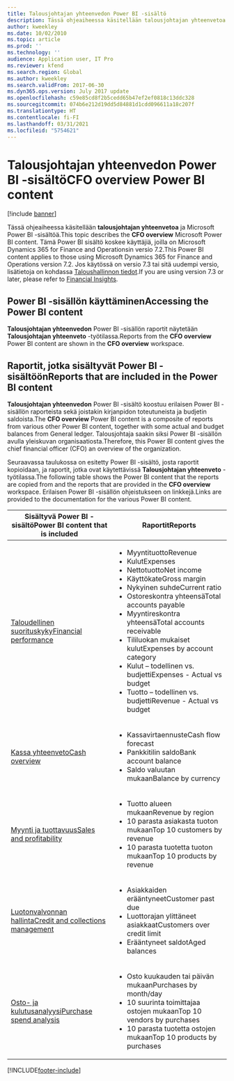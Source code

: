 ```yaml
---
title: Talousjohtajan yhteenvedon Power BI -sisältö
description: Tässä ohjeaiheessa käsitellään talousjohtajan yhteenvetoa ja Microsoft Power BI -sisältöä.
author: kweekley
ms.date: 10/02/2010
ms.topic: article
ms.prod: ''
ms.technology: ''
audience: Application user, IT Pro
ms.reviewer: kfend
ms.search.region: Global
ms.author: kweekley
ms.search.validFrom: 2017-06-30
ms.dyn365.ops.version: July 2017 update
ms.openlocfilehash: c59e85cd8f2b5cedd65b47ef2ef0818c13ddc328
ms.sourcegitcommit: 074b6e212d19dd5d84881d1cdd096611a18c207f
ms.translationtype: HT
ms.contentlocale: fi-FI
ms.lasthandoff: 03/31/2021
ms.locfileid: "5754621"
---
```

# <a name="cfo-overview-power-bi-content"></a><span data-ttu-id="4b2a8-103">Talousjohtajan yhteenvedon Power BI -sisältö</span><span class="sxs-lookup"><span data-stu-id="4b2a8-103">CFO overview Power BI content</span></span>

[!include [banner](../includes/banner.md)] 

<span data-ttu-id="4b2a8-104">Tässä ohjeaiheessa käsitellään **talousjohtajan yhteenvetoa** ja Microsoft Power BI -sisältöä.</span><span class="sxs-lookup"><span data-stu-id="4b2a8-104">This topic describes the **CFO overview** Microsoft Power BI content.</span></span> <span data-ttu-id="4b2a8-105">Tämä Power BI sisältö koskee käyttäjiä, joilla on Microsoft Dynamics 365 for Finance and Operationsin versio 7.2.</span><span class="sxs-lookup"><span data-stu-id="4b2a8-105">This Power BI content applies to those using Microsoft Dynamics 365 for Finance and Operations version 7.2.</span></span> <span data-ttu-id="4b2a8-106">Jos käytössä on versio 7.3 tai sitä uudempi versio, lisätietoja on kohdassa [Taloushallinnon tiedot](financial-insights.md).</span><span class="sxs-lookup"><span data-stu-id="4b2a8-106">If you are using version 7.3 or later, please refer to [Financial Insights](financial-insights.md).</span></span>

## <a name="accessing-the-power-bi-content"></a><span data-ttu-id="4b2a8-107">Power BI -sisällön käyttäminen</span><span class="sxs-lookup"><span data-stu-id="4b2a8-107">Accessing the Power BI content</span></span>

<span data-ttu-id="4b2a8-108">**Talousjohtajan yhteenvedon** Power BI -sisällön raportit näytetään **Talousjohtajan yhteenveto** -työtilassa.</span><span class="sxs-lookup"><span data-stu-id="4b2a8-108">Reports from the **CFO overview** Power BI content are shown in the **CFO overview** workspace.</span></span>

## <a name="reports-that-are-included-in-the-power-bi-content"></a><span data-ttu-id="4b2a8-109">Raportit, jotka sisältyvät Power BI -sisältöön</span><span class="sxs-lookup"><span data-stu-id="4b2a8-109">Reports that are included in the Power BI content</span></span>
<span data-ttu-id="4b2a8-110">**Talousjohtajan yhteenvedon** Power BI -sisältö koostuu erilaisen Power BI -sisällön raporteista sekä joistakin kirjanpidon toteutuneista ja budjetin saldoista.</span><span class="sxs-lookup"><span data-stu-id="4b2a8-110">The **CFO overview** Power BI content is a composite of reports from various other Power BI content, together with some actual and budget balances from General ledger.</span></span> <span data-ttu-id="4b2a8-111">Talousjohtaja saakin siksi Power BI -sisällön avulla yleiskuvan organisaatiosta.</span><span class="sxs-lookup"><span data-stu-id="4b2a8-111">Therefore, this Power BI content gives the chief financial officer (CFO) an overview of the organization.</span></span>

<span data-ttu-id="4b2a8-112">Seuraavassa taulukossa on esitetty Power BI -sisältö, josta raportit kopioidaan, ja raportit, jotka ovat käytettävissä **Talousjohtajan yhteenveto** -työtilassa.</span><span class="sxs-lookup"><span data-stu-id="4b2a8-112">The following table shows the Power BI content that the reports are copied from and the reports that are provided in the **CFO overview** workspace.</span></span> <span data-ttu-id="4b2a8-113">Erilaisen Power BI -sisällön ohjeistukseen on linkkejä.</span><span class="sxs-lookup"><span data-stu-id="4b2a8-113">Links are provided to the documentation for the various Power BI content.</span></span>

| <span data-ttu-id="4b2a8-114">Sisältyvä Power BI -sisältö</span><span class="sxs-lookup"><span data-stu-id="4b2a8-114">Power BI content that is included</span></span> | <span data-ttu-id="4b2a8-115">Raportit</span><span class="sxs-lookup"><span data-stu-id="4b2a8-115">Reports</span></span> |
|-----------------------------------|---------|
| [<span data-ttu-id="4b2a8-116">Taloudellinen suorituskyky</span><span class="sxs-lookup"><span data-stu-id="4b2a8-116">Financial performance</span></span>](financial-performance-power-bi-content-pack.md) | <ul><li><span data-ttu-id="4b2a8-117">Myyntituotto</span><span class="sxs-lookup"><span data-stu-id="4b2a8-117">Revenue</span></span></li><li><span data-ttu-id="4b2a8-118">Kulut</span><span class="sxs-lookup"><span data-stu-id="4b2a8-118">Expenses</span></span></li><li><span data-ttu-id="4b2a8-119">Nettotuotto</span><span class="sxs-lookup"><span data-stu-id="4b2a8-119">Net income</span></span></li><li><span data-ttu-id="4b2a8-120">Käyttökate</span><span class="sxs-lookup"><span data-stu-id="4b2a8-120">Gross margin</span></span></li><li><span data-ttu-id="4b2a8-121">Nykyinen suhde</span><span class="sxs-lookup"><span data-stu-id="4b2a8-121">Current ratio</span></span></li><li><span data-ttu-id="4b2a8-122">Ostoreskontra yhteensä</span><span class="sxs-lookup"><span data-stu-id="4b2a8-122">Total accounts payable</span></span></li><li><span data-ttu-id="4b2a8-123">Myyntireskontra yhteensä</span><span class="sxs-lookup"><span data-stu-id="4b2a8-123">Total accounts receivable</span></span></li><li><span data-ttu-id="4b2a8-124">Tililuokan mukaiset kulut</span><span class="sxs-lookup"><span data-stu-id="4b2a8-124">Expenses by account category</span></span></li><li><span data-ttu-id="4b2a8-125">Kulut – todellinen vs. budjetti</span><span class="sxs-lookup"><span data-stu-id="4b2a8-125">Expenses - Actual vs budget</span></span></li><li><span data-ttu-id="4b2a8-126">Tuotto – todellinen vs. budjetti</span><span class="sxs-lookup"><span data-stu-id="4b2a8-126">Revenue - Actual vs budget</span></span></li></ul> |
| [<span data-ttu-id="4b2a8-127">Kassa yhteenveto</span><span class="sxs-lookup"><span data-stu-id="4b2a8-127">Cash overview</span></span>](../../../finance/cash-bank-management/Cash-Overview-Power-BI-content.md) | <ul><li><span data-ttu-id="4b2a8-128">Kassavirtaennuste</span><span class="sxs-lookup"><span data-stu-id="4b2a8-128">Cash flow forecast</span></span></li><li><span data-ttu-id="4b2a8-129">Pankkitilin saldo</span><span class="sxs-lookup"><span data-stu-id="4b2a8-129">Bank account balance</span></span></li><li><span data-ttu-id="4b2a8-130">Saldo valuutan mukaan</span><span class="sxs-lookup"><span data-stu-id="4b2a8-130">Balance by currency</span></span></li></ul> |
| [<span data-ttu-id="4b2a8-131">Myynti ja tuottavuus</span><span class="sxs-lookup"><span data-stu-id="4b2a8-131">Sales and profitability</span></span>](sales-profitability-performance-content-pack.md) | <ul><li><span data-ttu-id="4b2a8-132">Tuotto alueen mukaan</span><span class="sxs-lookup"><span data-stu-id="4b2a8-132">Revenue by region</span></span></li><li><span data-ttu-id="4b2a8-133">10 parasta asiakasta tuoton mukaan</span><span class="sxs-lookup"><span data-stu-id="4b2a8-133">Top 10 customers by revenue</span></span></li><li><span data-ttu-id="4b2a8-134">10 parasta tuotetta tuoton mukaan</span><span class="sxs-lookup"><span data-stu-id="4b2a8-134">Top 10 products by revenue</span></span></li></ul> |
| [<span data-ttu-id="4b2a8-135">Luotonvalvonnan hallinta</span><span class="sxs-lookup"><span data-stu-id="4b2a8-135">Credit and collections management</span></span>](../../../finance/accounts-receivable/credit-collections-power-bi.md) | <ul><li><span data-ttu-id="4b2a8-136">Asiakkaiden erääntyneet</span><span class="sxs-lookup"><span data-stu-id="4b2a8-136">Customer past due</span></span></li><li><span data-ttu-id="4b2a8-137">Luottorajan ylittäneet asiakkaat</span><span class="sxs-lookup"><span data-stu-id="4b2a8-137">Customers over credit limit</span></span></li><li><span data-ttu-id="4b2a8-138">Erääntyneet saldot</span><span class="sxs-lookup"><span data-stu-id="4b2a8-138">Aged balances</span></span></li></ul> |
| [<span data-ttu-id="4b2a8-139">Osto- ja kulutusanalyysi</span><span class="sxs-lookup"><span data-stu-id="4b2a8-139">Purchase spend analysis</span></span>](../../../finance/accounts-receivable/credit-collections-power-bi.md) | <ul><li><span data-ttu-id="4b2a8-140">Osto kuukauden tai päivän mukaan</span><span class="sxs-lookup"><span data-stu-id="4b2a8-140">Purchases by month/day</span></span></li><li><span data-ttu-id="4b2a8-141">10 suurinta toimittajaa ostojen mukaan</span><span class="sxs-lookup"><span data-stu-id="4b2a8-141">Top 10 vendors by purchases</span></span></li><li><span data-ttu-id="4b2a8-142">10 parasta tuotetta ostojen mukaan</span><span class="sxs-lookup"><span data-stu-id="4b2a8-142">Top 10 products by purchases</span></span></li></ul> |


[!INCLUDE[footer-include](../../../includes/footer-banner.md)]